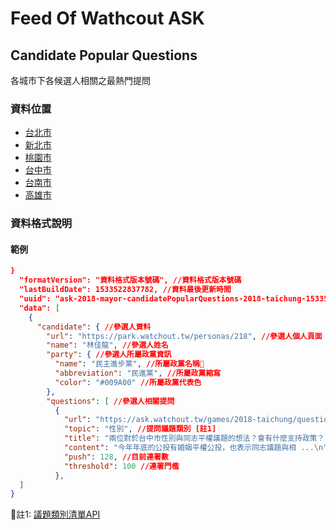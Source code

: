 # Feed Of Wathcout ASK

## Candidate Popular Questions

各城市下各候選人相關之最熱門提問

### 資料位置

- [台北市](https://data.watchout.tw/ask/2018-mayor/candidate-popular-questions/2018-taipei-candidate-popular-questions.json)
- [新北市](https://data.watchout.tw/ask/2018-mayor/candidate-popular-questions/2018-new-taipei-candidate-popular-questions.json)
- [桃園市](https://data.watchout.tw/ask/2018-mayor/candidate-popular-questions/2018-taoyuan-candidate-popular-questions.json)
- [台中市](https://data.watchout.tw/ask/2018-mayor/candidate-popular-questions/2018-taichung-candidate-popular-questions.json)
- [台南市](https://data.watchout.tw/ask/2018-mayor/candidate-popular-questions/2018-tainan-candidate-popular-questions.json)
- [高雄市](https://data.watchout.tw/ask/2018-mayor/candidate-popular-questions/2018-kaohsiung-candidate-popular-questions.json)

### 資料格式說明

#### 範例

``` json
}
  "formatVersion": "資料格式版本號碼", //資料格式版本號碼
  "lastBuildDate": 1533522837782, //資料最後更新時間
  "uuid": "ask-2018-mayor-candidatePopularQuestions-2018-taichung-1533522837782", //資料uuid
  "data": [
    {
      "candidate": { //參選人資料
        "url": "https://park.watchout.tw/personas/218", //參選人個人頁面
        "name": "林佳龍", //參選人姓名
        "party": { //參選人所屬政黨資訊
          "name": "民主進步黨", //所屬政黨名稱
          "abbreviation": "民進黨", //所屬政黨縮寫
          "color": "#009A00" //所屬政黨代表色
        },
        "questions": [ //參選人相關提問
          {
            "url": "https://ask.watchout.tw/games/2018-taichung/questions/648", //提問網址
            "topic": "性別", //提問議題類別 [註1]
            "title": "兩位對於台中市性別與同志平權議題的想法？會有什麼支持政策？", //提問標題
            "content": "今年年底的公投有婚姻平權公投，也表示同志議題與相 ...\n", //提問內容
            "push": 128, //目前連署數
            "threshold": 100 //連署門檻
          },
  ]
}
```

註1: [議題類別清單API](https://core.watchout.tw/park/topics?type=watchout)